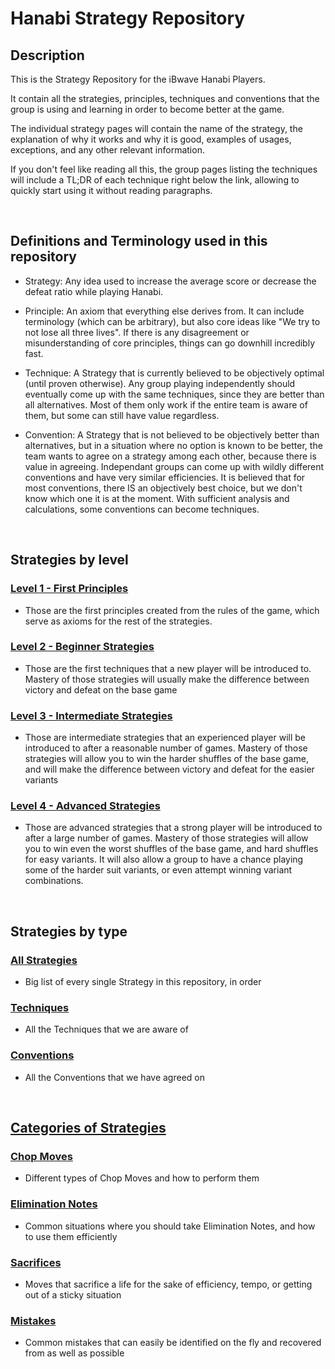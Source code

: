 # Hanabi Strategy Repository

## Description

This is the Strategy Repository for the iBwave Hanabi Players.

It contain all the strategies, principles, techniques and conventions that the group is using and learning in order to become better at the game.

The individual strategy pages will contain the name of the strategy, the explanation of why it works and why it is good, examples of usages, exceptions, and any other relevant information.

If you don't feel like reading all this, the group pages listing the techniques will include a TL;DR of each technique right below the link, allowing to quickly start using it without reading paragraphs.

<br />

## Definitions and Terminology used in this repository

* Strategy: Any idea used to increase the average score or decrease the defeat ratio while playing Hanabi.

* Principle: An axiom that everything else derives from. It can include terminology (which can be arbitrary), but also core ideas like "We try to not lose all three lives". If there is any disagreement or misunderstanding of core principles, things can go downhill incredibly fast.

* Technique: A Strategy that is currently believed to be objectively optimal (until proven otherwise). Any group playing independently should eventually come up with the same techniques, since they are better than all alternatives. Most of them only work if the entire team is aware of them, but some can still have value regardless.

* Convention: A Strategy that is not believed to be objectively better than alternatives, but in a situation where no option is known to be better, the team wants to agree on a strategy among each other, because there is value in agreeing. Independant groups can come up with wildly different conventions and have very similar efficiencies. It is believed that for most conventions, there IS an objectively best choice, but we don't know which one it is at the moment. With sufficient analysis and calculations, some conventions can become techniques.

<br />

##  Strategies by level

### [Level 1 - First Principles](https://github.com/agilbert1412/HanabiStrategy/blob/master/Strategy/Level%201%20-%20First%20Principles/Level%201%20-%20First%20Principles.md)
* Those are the first principles created from the rules of the game, which serve as axioms for the rest of the strategies.

### [Level 2 - Beginner Strategies](https://github.com/agilbert1412/HanabiStrategy/blob/master/Strategy/Level%202%20-%20Beginner/Level%202%20-%20Beginner.md)
* Those are the first techniques that a new player will be introduced to. Mastery of those strategies will usually make the difference between victory and defeat on the base game

### [Level 3 - Intermediate Strategies](https://github.com/agilbert1412/HanabiStrategy/blob/master/Strategy/Level%203%20-%20Intermediate/Level%203%20-%20Intermediate.md)
* Those are intermediate strategies that an experienced player will be introduced to after a reasonable number of games. Mastery of those strategies will allow you to win the harder shuffles of the base game, and will make the difference between victory and defeat for the easier variants

### [Level 4 - Advanced Strategies](https://github.com/agilbert1412/HanabiStrategy/blob/master/Strategy/Level%204%20-%20Advanced/Level%204%20-%20Advanced.md)
* Those are advanced strategies that a strong player will be introduced to after a large number of games. Mastery of those strategies will allow you to win even the worst shuffles of the base game, and hard shuffles for easy variants. It will also allow a group to have a chance playing some of the harder suit variants, or even attempt winning variant combinations.

<br />

## Strategies by type

### [All Strategies](https://github.com/agilbert1412/HanabiStrategy/blob/master/All%20Strategies.md)
* Big list of every single Strategy in this repository, in order

### [Techniques](https://github.com/agilbert1412/HanabiStrategy/blob/master/Techniques.md)
* All the Techniques that we are aware of

### [Conventions](https://github.com/agilbert1412/HanabiStrategy/blob/master/Conventions.md)
* All the Conventions that we have agreed on

<br />

## [Categories of Strategies](https://github.com/agilbert1412/HanabiStrategy/blob/master/Categories/Categories.md)

### [Chop Moves](https://github.com/agilbert1412/HanabiStrategy/blob/master/Categories/Chop%20Moves.md)
* Different types of Chop Moves and how to perform them

### [Elimination Notes](https://github.com/agilbert1412/HanabiStrategy/blob/master/Categories/Elimination%20Notes.md)
* Common situations where you should take Elimination Notes, and how to use them efficiently

### [Sacrifices](https://github.com/agilbert1412/HanabiStrategy/blob/master/Categories/Sacrifices.md)
* Moves that sacrifice a life for the sake of efficiency, tempo, or getting out of a sticky situation

### [Mistakes](https://github.com/agilbert1412/HanabiStrategy/blob/master/Categories/Mistakes.md)
* Common mistakes that can easily be identified on the fly and recovered from as well as possible


